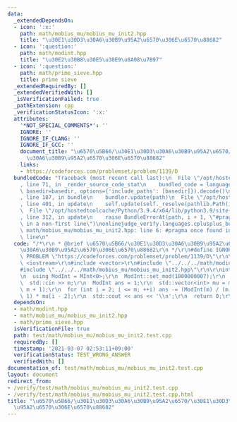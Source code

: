 ```yaml
---
data:
  _extendedDependsOn:
  - icon: ':x:'
    path: math/mobius_mu/mobius_mu_init2.hpp
    title: "\u30E1\u30D3\u30A6\u30B9\u95A2\u6570\u306E\u6570\u88682"
  - icon: ':question:'
    path: math/modint.hpp
    title: "\u30E2\u30B8\u30E5\u30E9\u8A08\u7B97"
  - icon: ':question:'
    path: math/prime_sieve.hpp
    title: prime sieve
  _extendedRequiredBy: []
  _extendedVerifiedWith: []
  _isVerificationFailed: true
  _pathExtension: cpp
  _verificationStatusIcon: ':x:'
  attributes:
    '*NOT_SPECIAL_COMMENTS*': ''
    IGNORE: ''
    IGNORE_IF_CLANG: ''
    IGNORE_IF_GCC: ''
    document_title: "\u6570\u5B66/\u30E1\u30D3\u30A6\u30B9\u95A2\u6570/\u30E1\u30D3\
      \u30A6\u30B9\u95A2\u6570\u306E\u6570\u88682"
    links:
    - https://codeforces.com/problemset/problem/1139/D
  bundledCode: "Traceback (most recent call last):\n  File \"/opt/hostedtoolcache/Python/3.9.4/x64/lib/python3.9/site-packages/onlinejudge_verify/documentation/build.py\"\
    , line 71, in _render_source_code_stat\n    bundled_code = language.bundle(stat.path,\
    \ basedir=basedir, options={'include_paths': [basedir]}).decode()\n  File \"/opt/hostedtoolcache/Python/3.9.4/x64/lib/python3.9/site-packages/onlinejudge_verify/languages/cplusplus.py\"\
    , line 187, in bundle\n    bundler.update(path)\n  File \"/opt/hostedtoolcache/Python/3.9.4/x64/lib/python3.9/site-packages/onlinejudge_verify/languages/cplusplus_bundle.py\"\
    , line 401, in update\n    self.update(self._resolve(pathlib.Path(included), included_from=path))\n\
    \  File \"/opt/hostedtoolcache/Python/3.9.4/x64/lib/python3.9/site-packages/onlinejudge_verify/languages/cplusplus_bundle.py\"\
    , line 312, in update\n    raise BundleErrorAt(path, i + 1, \"#pragma once found\
    \ in a non-first line\")\nonlinejudge_verify.languages.cplusplus_bundle.BundleErrorAt:\
    \ math/mobius_mu/mobius_mu_init2.hpp: line 6: #pragma once found in a non-first\
    \ line\n"
  code: "/*\r\n * @brief \u6570\u5B66/\u30E1\u30D3\u30A6\u30B9\u95A2\u6570/\u30E1\u30D3\
    \u30A6\u30B9\u95A2\u6570\u306E\u6570\u88682\r\n */\r\n#define IGNORE\r\n#define\
    \ PROBLEM \"https://codeforces.com/problemset/problem/1139/D\"\r\n\r\n#include\
    \ <iostream>\r\n#include <vector>\r\n#include \"../../../math/modint.hpp\"\r\n\
    #include \"../../../math/mobius_mu/mobius_mu_init2.hpp\"\r\n\r\nint main() {\r\
    \n  using ModInt = MInt<0>;\r\n  ModInt::set_mod(1000000007);\r\n  int m;\r\n\
    \  std::cin >> m;\r\n  ModInt ans = 1;\r\n  std::vector<int> mu = mobius_mu_init2(2,\
    \ m + 1);\r\n  for (int i = 2; i <= m; ++i) ans -= (ModInt(m) / (m - m / i) -\
    \ 1) * mu[i - 2];\r\n  std::cout << ans << '\\n';\r\n  return 0;\r\n}\r\n"
  dependsOn:
  - math/modint.hpp
  - math/mobius_mu/mobius_mu_init2.hpp
  - math/prime_sieve.hpp
  isVerificationFile: true
  path: test/math/mobius_mu/mobius_mu_init2.test.cpp
  requiredBy: []
  timestamp: '2021-03-07 02:53:11+09:00'
  verificationStatus: TEST_WRONG_ANSWER
  verifiedWith: []
documentation_of: test/math/mobius_mu/mobius_mu_init2.test.cpp
layout: document
redirect_from:
- /verify/test/math/mobius_mu/mobius_mu_init2.test.cpp
- /verify/test/math/mobius_mu/mobius_mu_init2.test.cpp.html
title: "\u6570\u5B66/\u30E1\u30D3\u30A6\u30B9\u95A2\u6570/\u30E1\u30D3\u30A6\u30B9\
  \u95A2\u6570\u306E\u6570\u88682"
---
```

